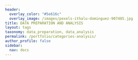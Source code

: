 ```yaml
---
header:
  overlay_color: "#5e616c"
  overlay_image: /images/pexels-ithalu-dominguez-907485.jpg
title: DATA PREPARATION AND ANALYSIS
layout: tags
taxonomy: data_preparation, data_analysis
permalink: /portfolio/categories-analysis/
author_profile: false
sidebar: 
  nav: docs
---
```

